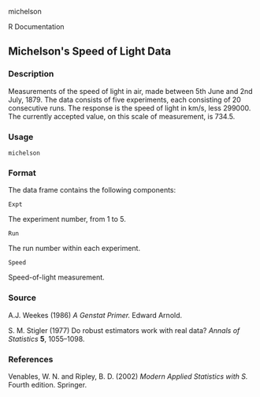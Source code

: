 michelson

R Documentation

##  Michelson's Speed of Light Data

### Description

Measurements of the speed of light in air, made between 5th June and 2nd July,
1879. The data consists of five experiments, each consisting of 20 consecutive
runs. The response is the speed of light in km/s, less 299000. The currently
accepted value, on this scale of measurement, is 734.5.

### Usage

    
    michelson

### Format

The data frame contains the following components:

`Expt`

The experiment number, from 1 to 5.

`Run`

The run number within each experiment.

`Speed`

Speed-of-light measurement.

### Source

A.J. Weekes (1986) _A Genstat Primer._ Edward Arnold.

S. M. Stigler (1977) Do robust estimators work with real data? _Annals of
Statistics_ **5**, 1055–1098.

### References

Venables, W. N. and Ripley, B. D. (2002) _Modern Applied Statistics with S._
Fourth edition. Springer.

